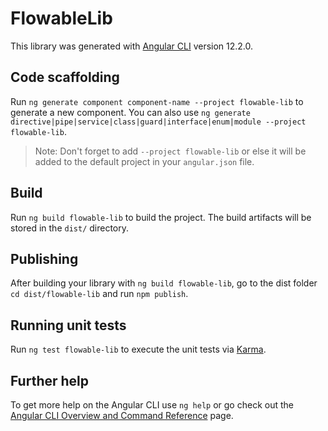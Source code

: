 # FlowableLib

This library was generated with [Angular CLI](https://github.com/angular/angular-cli) version 12.2.0.

## Code scaffolding

Run `ng generate component component-name --project flowable-lib` to generate a new component. You can also use `ng generate directive|pipe|service|class|guard|interface|enum|module --project flowable-lib`.
> Note: Don't forget to add `--project flowable-lib` or else it will be added to the default project in your `angular.json` file. 

## Build

Run `ng build flowable-lib` to build the project. The build artifacts will be stored in the `dist/` directory.

## Publishing

After building your library with `ng build flowable-lib`, go to the dist folder `cd dist/flowable-lib` and run `npm publish`.

## Running unit tests

Run `ng test flowable-lib` to execute the unit tests via [Karma](https://karma-runner.github.io).

## Further help

To get more help on the Angular CLI use `ng help` or go check out the [Angular CLI Overview and Command Reference](https://angular.io/cli) page.
